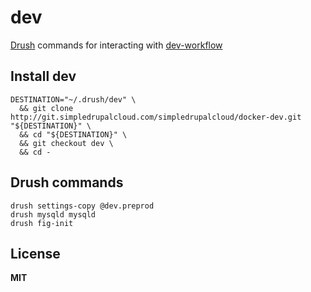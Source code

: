 # dev

[Drush](https://github.com/drush-ops/drush) commands for interacting with [dev-workflow](http://gitlab.simpledrupalcloud.com/simpledrupalcloud/dev-workflow/blob/master/README.md)

## Install dev

    DESTINATION="~/.drush/dev" \
      && git clone http://git.simpledrupalcloud.com/simpledrupalcloud/docker-dev.git "${DESTINATION}" \
      && cd "${DESTINATION}" \
      && git checkout dev \
      && cd -

## Drush commands

    drush settings-copy @dev.preprod
    drush mysqld mysqld
    drush fig-init

## License

**MIT**
